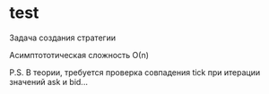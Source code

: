 # test
Задача создания стратегии

Асимптототическая сложность О(n)

P.S. В теории, требуется проверка совпадения tick при итерации значений ask и bid...
